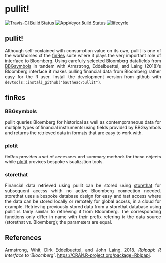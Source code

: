 pullit\!
================

[![Travis-CI Build
Status](https://travis-ci.org/bautheac/pullit.svg?branch=master)](https://travis-ci.org/bautheac/pullit)
[![AppVeyor Build
Status](https://ci.appveyor.com/api/projects/status/github/bautheac/pullit?branch=master&svg=true)](https://ci.appveyor.com/project/bautheac/pullit)
[![lifecycle](https://img.shields.io/badge/lifecycle-experimental-orange.svg)](https://www.tidyverse.org/lifecycle/#experimental)

<style> body {text-align: justify} </style>

## pullit\!

Although self-contained with consumption value on its own, pullit is one
of the workhorses of the [finRes](https://bautheac.github.io/finRes/)
suite where it plays the very important role of interface to Bloomberg.
Using carefully selected Bloomberg datafields from
[BBGsymbols](https://bautheac.github.io/BBGsymbols/) in tandem with
Armstrong, Eddelbuettel, and Laing (2018)’s Bloomberg interface it makes
pulling financial data from Bloomberg rather easy for the R user.
Install the development version from github with
`devtools::install_github("bautheac/pullit")`.

## finRes

### BBGsymbols

pullit queries Bloomberg for historical as well as contemporaneous data
for multiple types of financial instruments using fields provided by
BBGsymbols and returns the retrieved data in formats that are easy to
work with.

### plotit

finRes provides a set of accessors and summary methods for these objects
while [plotit](https://bautheac.github.io/plotit/) provides bespoke
visualization tools.

### storethat

Financial data retrieved using pullit can be stored using
[storethat](https://bautheac.github.io/storethat/) for subsequent access
whith no active Bloomberg connection needed. storethat uses a bespoke
database design for easy and fast access where the data can be stored
locally or remotely for global access, in a cloud for example.
Retrieving previously stored data from a storethat database using pullit
is fairly similar to retrieving it from Bloomberg. The corresponding
functions only differ in name with their prefix refering to the data
source (storethat vs. Bloomberg); the parameters are equal.

## References

<div id="refs" class="references">

<div id="ref-Armstrong_Rblpapi_2018">

Armstrong, Whit, Dirk Eddelbuettel, and John Laing. 2018. *Rblpapi: R
Interface to ’Bloomberg’*. <https://CRAN.R-project.org/package=Rblpapi>.

</div>

</div>
